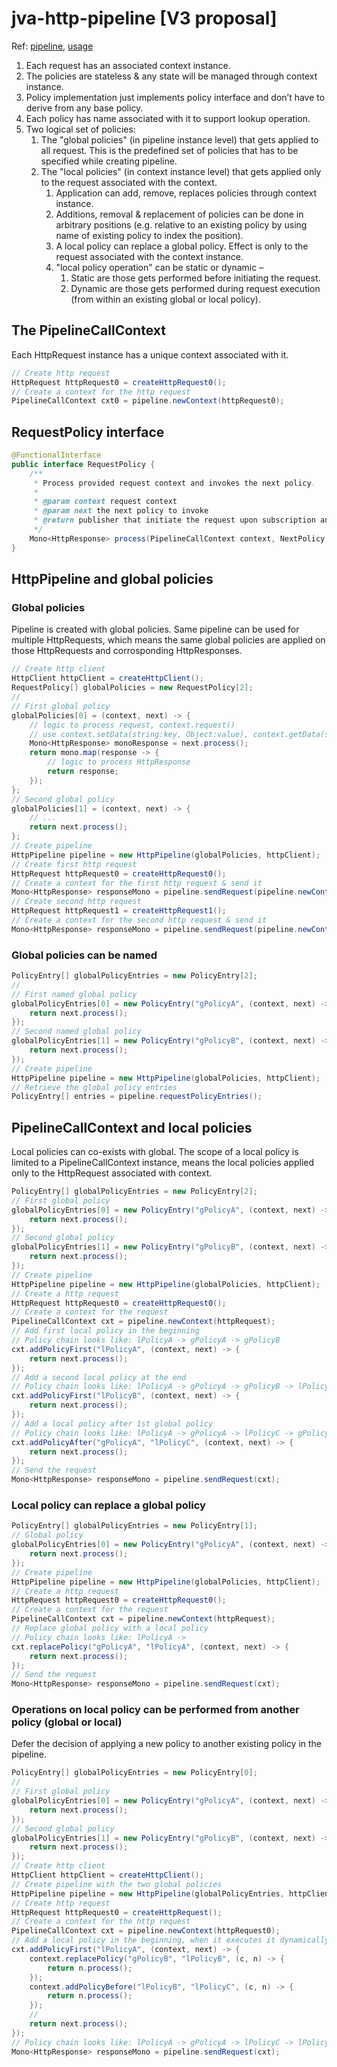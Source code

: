 # jva-http-pipeline [V3 proposal]


Ref: [pipeline](https://github.com/anuchandy/jva-http-pipeline/tree/master/src/main/java/com/azjvsdk/experimental/http/pipeline),
     [usage](https://github.com/anuchandy/jva-http-pipeline/blob/master/src/test/java/com/azjvsdk/experimental/http/HttpPipelineTests.java)
     
1. Each request has an associated context instance.
2. The policies are stateless & any state will be managed through context instance.
3. Policy implementation just implements policy interface and don’t have to derive from any base policy.
4. Each policy has name associated with it to support lookup operation.
5. Two logical set of policies:
     1. The "global policies" (in pipeline instance level) that gets applied to all request. This is the predefined set of policies that has to be specified while creating pipeline.
     2. The "local policies" (in context instance level) that gets applied only to the request associated with the context.
         1. Application can add, remove, replaces policies through context instance.
         2. Additions, removal & replacement of policies can be done in arbitrary positions (e.g. relative to an existing policy by using name of existing policy to index the position).
         3. A local policy can replace a global policy. Effect is only to the request associated with the context instance.
         4. "local policy operation" can be static or dynamic – 
              1. Static are those gets performed before initiating the request. 
              2. Dynamic are those gets performed during request execution (from within an existing global or local policy).
              
## The PipelineCallContext

Each HttpRequest instance has a unique context associated with it.

```java
// Create http request
HttpRequest httpRequest0 = createHttpRequest0();
// Create a context for the http request
PipelineCallContext cxt0 = pipeline.newContext(httpRequest0);
```

## RequestPolicy interface

```java
@FunctionalInterface
public interface RequestPolicy {
    /**
     * Process provided request context and invokes the next policy.
     *
     * @param context request context
     * @param next the next policy to invoke
     * @return publisher that initiate the request upon subscription and emits response on completion.
     */
    Mono<HttpResponse> process(PipelineCallContext context, NextPolicy next);
}
```

##  HttpPipeline and global policies

### Global policies

Pipeline is created with global policies. Same pipeline can be used for multiple HttpRequests, which means the same global policies are applied on those HttpRequests and corrosponding HttpResponses.

```java
// Create http client
HttpClient httpClient = createHttpClient();
RequestPolicy[] globalPolicies = new RequestPolicy[2];
//
// First global policy
globalPolicies[0] = (context, next) -> {
    // logic to process request, context.request()
    // use context.setData(string:key, Object:value), context.getData(string:key) to access state
    Mono<HttpResponse> monoResponse = next.process();
    return mono.map(response -> {
        // logic to process HttpResponse
        return response;
    });
};
// Second global policy
globalPolicies[1] = (context, next) -> {
    // ...
    return next.process();
};
// Create pipeline
HttpPipeline pipeline = new HttpPipeline(globalPolicies, httpClient);
// Create first http request
HttpRequest httpRequest0 = createHttpRequest0();
// Create a context for the first http request & send it
Mono<HttpResponse> responseMono = pipeline.sendRequest(pipeline.newContext(httpRequest0));
// Create second http request
HttpRequest httpRequest1 = createHttpRequest1();
// Create a context for the second http request & send it
Mono<HttpResponse> responseMono = pipeline.sendRequest(pipeline.newContext(httpRequest1));

```

### Global policies can be named

```java
PolicyEntry[] globalPolicyEntries = new PolicyEntry[2];
//
// First named global policy
globalPolicyEntries[0] = new PolicyEntry("gPolicyA", (context, next) -> {
    return next.process();
});
// Second named global policy
globalPolicyEntries[1] = new PolicyEntry("gPolicyB", (context, next) -> {
    return next.process();
});
// Create pipeline
HttpPipeline pipeline = new HttpPipeline(globalPolicies, httpClient);
// Retrieve the global policy entries
PolicyEntry[] entries = pipeline.requestPolicyEntries();
```

##  PipelineCallContext and local policies

Local policies can co-exists with global. The scope of a local policy is limited to a PipelineCallContext instance, means the local policies applied only to the HttpRequest associated with context.

```java
PolicyEntry[] globalPolicyEntries = new PolicyEntry[2];
// First global policy
globalPolicyEntries[0] = new PolicyEntry("gPolicyA", (context, next) -> {
    return next.process();
});
// Second global policy
globalPolicyEntries[1] = new PolicyEntry("gPolicyB", (context, next) -> {
    return next.process();
});
// Create pipeline
HttpPipeline pipeline = new HttpPipeline(globalPolicies, httpClient);
// Create a http request
HttpRequest httpRequest0 = createHttpRequest0();
// Create a context for the request
PipelineCallContext cxt = pipeline.newContext(httpRequest);
// Add first local policy in the beginning
// Policy chain looks like: lPolicyA -> gPolicyA -> gPolicyB
cxt.addPolicyFirst("lPolicyA", (context, next) -> {
    return next.process();
});
// Add a second local policy at the end
// Policy chain looks like: lPolicyA -> gPolicyA -> gPolicyB -> lPolicyB
cxt.addPolicyFirst("lPolicyB", (context, next) -> {
    return next.process();
});
// Add a local policy after 1st global policy
// Policy chain looks like: lPolicyA -> gPolicyA -> lPolicyC -> gPolicyB -> lPolicyB
cxt.addPolicyAfter("gPolicyA", "lPolicyC", (context, next) -> {
    return next.process();
});
// Send the request
Mono<HttpResponse> responseMono = pipeline.sendRequest(cxt);

```

### Local policy can replace a global policy

```java
PolicyEntry[] globalPolicyEntries = new PolicyEntry[1];
// Global policy
globalPolicyEntries[0] = new PolicyEntry("gPolicyA", (context, next) -> {
    return next.process();
});
// Create pipeline
HttpPipeline pipeline = new HttpPipeline(globalPolicies, httpClient);
// Create a http request
HttpRequest httpRequest0 = createHttpRequest0();
// Create a context for the request
PipelineCallContext cxt = pipeline.newContext(httpRequest);
// Replace global policy with a local policy
// Policy chain looks like: lPolicyA ->
cxt.replacePolicy("gPolicyA", "lPolicyA", (context, next) -> {
    return next.process();
});
// Send the request
Mono<HttpResponse> responseMono = pipeline.sendRequest(cxt);

```

### Operations on local policy can be performed from another policy (global or local)

Defer the decision of applying a new policy to another existing policy in the pipeline.

```java
PolicyEntry[] globalPolicyEntries = new PolicyEntry[0];
//
// First global policy
globalPolicyEntries[0] = new PolicyEntry("gPolicyA", (context, next) -> {
    return next.process();
});
// Second global policy
globalPolicyEntries[1] = new PolicyEntry("gPolicyB", (context, next) -> {
    return next.process();
});
// Create http client
HttpClient httpClient = createHttpClient();
// Create pipeline with the two global policies
HttpPipeline pipeline = new HttpPipeline(globalPolicyEntries, httpClient);
// Create http request
HttpRequest httpRequest0 = createHttpRequest();
// Create a context for the http request
PipelineCallContext cxt = pipeline.newContext(httpRequest0);
// Add a local policy in the beginning, when it executes it dynamically change the pipeline
cxt.addPolicyFirst("lPolicyA", (context, next) -> {
    context.replacePolicy("gPolicyB", "lPolicyB", (c, n) -> {
        return n.process();
    });
    context.addPolicyBefore("lPolicyB", "lPolicyC", (c, n) -> {
        return n.process();
    });
    //
    return next.process();
});
// Policy chain looks like: lPolicyA -> gPolicyA -> lPolicyC -> lPolicyB ->
Mono<HttpResponse> responseMono = pipeline.sendRequest(cxt);
```